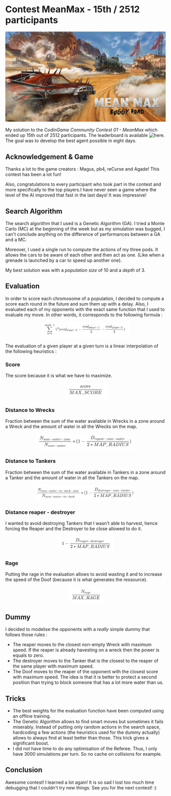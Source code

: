 # Contest MeanMax - 15th / 2512 participants

![Logo MeanMax](./imgs/mean_max_logo.jpg)

My solution to the *CodinGame Community Contest 01 - MeanMax* which ended up 15th out of 2512 participants. The leaderboard is available ![here](https://www.codingame.com/leaderboards/challenge/mean-max/global). The goal was to develop the best agent possible in eight days.

## Acknowledgement & Game

Thanks a lot to the game creators : Magus, pb4, reCurse and Agade! This contest has been a lot fun! 

Also, congratulations to every participant who took part in the contest and more specifically to the top players.I have never seen a game where the level of the AI improved that fast in the last days! It was impressive!

## Search Algorithm

The search algorithm that I used is a Genetic Algorithm (GA). I tried a Monte Carlo (MC) at the beginning of the week but as my simulation was bugged, I can't conclude anything on the difference of performances between a GA and a MC.

Moreover, I used a single run to compute the actions of my three pods. It allows the cars to be aware of each other and then act as one. (Like when a grenade is launched by a car to speed up another one). 

My best solution was with a *population size* of 10 and a *depth* of 3.

## Evaluation

In order to score each chromosome of a population, I decided to compute a score each round in the future and sum them up with a delay. Also, I evaluated each of my opponents with the exact same function that I used to evaluate my move. In other words, it corresponds to the following formula :

<p align="center">
  <img height=50 src="./imgs/eval.png">
</p>

The evaluation of a given player at a given turn is a linear interpolation of the following heuristics : 

### Score
The score because it is what we have to maximize.
<p align="center">
  <img height=50 src="./imgs/eval_score.png">
</p>

### Distance to Wrecks
Fraction between the sum of the water available in Wrecks in a zone around a Wreck and the amount of water in all the Wrecks on the map. 
<p align="center">
  <img height=50 src="./imgs/eval_reaper_water.png">
</p>

### Distance to Tankers
Fraction between the sum of the water available in Tankers in a zone around a Tanker and the amount of water in all the Tankers on the map. 
<p align="center">
  <img height=50 src="./imgs/eval_destroyer_tanker.png">
</p>

### Distance reaper - destroyer
I wanted to avoid destroying Tankers that I wasn't able to harvest, hence forcing the Reaper and the Destroyer to be close allowed to do it.
<p align="center">
  <img height=50 src="./imgs/eval_reaper_destroyer.png">
</p>

### Rage
Putting the rage in the evaluation allows to avoid wasting it and to increase the speed of the Doof (because it is what generates the ressource).
<p align="center">
  <img height=50 src="./imgs/eval_rage.png">
</p>

## Dummy

I decided to modelise the opponents with a *really* simple dummy that follows those rules : 
- The reaper moves to the closest non-empty Wreck with maximum speed. If the reaper is already havesting on a wreck then the power is equals to zero.
- The destroyer moves to the Tanker that is the closest to the reaper of the same player with maximum speed.
- The Doof moves to the reaper of the opponent with the closest score with maximum speed. The idea is that it is better to protect a second position than trying to block someone that has a lot more water than us.

## Tricks
- The best weights for the evaluation function have been computed using an offline training.
- The Genetic Algorithm allows to find smart moves but sometimes it fails miserably. Instead of putting only random actions in the search space, hardcoding a few actions (the heuristics used for the dummy actually) allows to always find at least better than those. This trick gives a significant boost.
- I did not have time to do any optimisation of the Referee. Thus, I only have 3000 simulations per turn. So no cache on collisions for example.

## Conclusion

Awesome contest! I learned a lot again! It is so sad I lost too much time debugging that I couldn't try new things.
See you for the next contest! :) 
